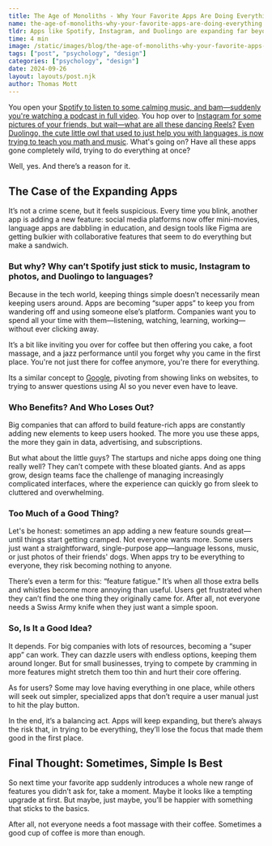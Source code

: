 ```yaml
---
title: The Age of Monoliths - Why Your Favorite Apps Are Doing Everything
name: the-age-of-monoliths-why-your-favorite-apps-are-doing-everything
tldr: Apps like Spotify, Instagram, and Duolingo are expanding far beyond their original purposes, turning into "super apps" with features like videos, Reels, and even new subjects like math and music. While this helps big companies retain users and monetize their platforms, it risks overwhelming users with feature fatigue and alienating their core audience. For small businesses, trying to compete with these feature-packed giants is tough. The challenge lies in balancing innovation with simplicity, as sometimes, doing one thing really well is better than trying to do it all.
time: 4 min
image: /static/images/blog/the-age-of-monoliths-why-your-favorite-apps-are-doing-everything/monolith.webp
tags: ["post", "psychology", "design"]
categories: ["psychology", "design"]
date: 2024-09-26
layout: layouts/post.njk
author: Thomas Mott
---
```


You open your [Spotify to listen to some calming music, and bam—suddenly you're watching a podcast in full video](https://artists.spotify.com/en/blog/spotify-clips-get-started-short-form-video-stream-on). You hop over to [Instagram for some pictures of your friends, but wait—what are all these dancing Reels?](https://about.instagram.com/blog/announcements/introducing-instagram-reels-announcement) [Even Duolingo, the cute little owl that used to just help you with languages, is now trying to teach you math and music](https://blog.duolingo.com/new-subjects/). What's going on? Have all these apps gone completely wild, trying to do everything at once?

Well, yes. And there’s a reason for it.

## The Case of the Expanding Apps

It’s not a crime scene, but it feels suspicious. Every time you blink, another app is adding a new feature: social media platforms now offer mini-movies, language apps are dabbling in education, and design tools like Figma are getting bulkier with collaborative features that seem to do everything but make a sandwich.

### But why? Why can’t Spotify just stick to music, Instagram to photos, and Duolingo to languages?

Because in the tech world, keeping things simple doesn’t necessarily mean keeping users around. Apps are becoming “super apps” to keep you from wandering off and using someone else’s platform. Companies want you to spend all your time with them—listening, watching, learning, working—without ever clicking away.

It’s a bit like inviting you over for coffee but then offering you cake, a foot massage, and a jazz performance until you forget why you came in the first place. You're not just there for coffee anymore, you're there for everything.

Its a similar concept to [Google](https://www.google.com), pivoting from showing links on websites, to trying to answer questions using AI so you never even have to leave.

### Who Benefits? And Who Loses Out?

Big companies that can afford to build feature-rich apps are constantly adding new elements to keep users hooked. The more you use these apps, the more they gain in data, advertising, and subscriptions.

But what about the little guys? The startups and niche apps doing one thing really well? They can’t compete with these bloated giants. And as apps grow, design teams face the challenge of managing increasingly complicated interfaces, where the experience can quickly go from sleek to cluttered and overwhelming.

### Too Much of a Good Thing?

Let's be honest: sometimes an app adding a new feature sounds great—until things start getting cramped. Not everyone wants more. Some users just want a straightforward, single-purpose app—language lessons, music, or just photos of their friends' dogs. When apps try to be everything to everyone, they risk becoming nothing to anyone.

There’s even a term for this: “feature fatigue.” It’s when all those extra bells and whistles become more annoying than useful. Users get frustrated when they can’t find the one thing they originally came for. After all, not everyone needs a Swiss Army knife when they just want a simple spoon.

### So, Is It a Good Idea?

It depends. For big companies with lots of resources, becoming a “super app” can work. They can dazzle users with endless options, keeping them around longer. But for small businesses, trying to compete by cramming in more features might stretch them too thin and hurt their core offering.

As for users? Some may love having everything in one place, while others will seek out simpler, specialized apps that don’t require a user manual just to hit the play button.

In the end, it’s a balancing act. Apps will keep expanding, but there’s always the risk that, in trying to be everything, they’ll lose the focus that made them good in the first place.

## Final Thought: Sometimes, Simple Is Best

So next time your favorite app suddenly introduces a whole new range of features you didn’t ask for, take a moment. Maybe it looks like a tempting upgrade at first. But maybe, just maybe, you’ll be happier with something that sticks to the basics.

After all, not everyone needs a foot massage with their coffee. Sometimes a good cup of coffee is more than enough.
